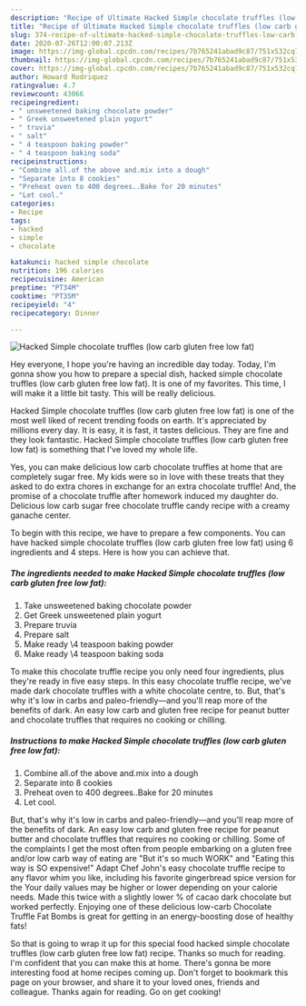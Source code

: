 ```yaml
---
description: "Recipe of Ultimate Hacked Simple chocolate truffles (low carb gluten free low fat)"
title: "Recipe of Ultimate Hacked Simple chocolate truffles (low carb gluten free low fat)"
slug: 374-recipe-of-ultimate-hacked-simple-chocolate-truffles-low-carb-gluten-free-low-fat
date: 2020-07-26T12:00:07.213Z
image: https://img-global.cpcdn.com/recipes/7b765241abad9c87/751x532cq70/hacked-simple-chocolate-truffles-low-carb-gluten-free-low-fat-recipe-main-photo.jpg
thumbnail: https://img-global.cpcdn.com/recipes/7b765241abad9c87/751x532cq70/hacked-simple-chocolate-truffles-low-carb-gluten-free-low-fat-recipe-main-photo.jpg
cover: https://img-global.cpcdn.com/recipes/7b765241abad9c87/751x532cq70/hacked-simple-chocolate-truffles-low-carb-gluten-free-low-fat-recipe-main-photo.jpg
author: Howard Rodriquez
ratingvalue: 4.7
reviewcount: 43066
recipeingredient:
- " unsweetened baking chocolate powder"
- " Greek unsweetened plain yogurt"
- " truvia"
- " salt"
- " 4 teaspoon baking powder"
- " 4 teaspoon baking soda"
recipeinstructions:
- "Combine all.of the above and.mix into a dough"
- "Separate into 8 cookies"
- "Preheat oven to 400 degrees..Bake for 20 minutes"
- "Let cool."
categories:
- Recipe
tags:
- hacked
- simple
- chocolate

katakunci: hacked simple chocolate 
nutrition: 196 calories
recipecuisine: American
preptime: "PT34M"
cooktime: "PT35M"
recipeyield: "4"
recipecategory: Dinner

---
```



![Hacked Simple chocolate truffles (low carb gluten free low fat)](https://img-global.cpcdn.com/recipes/7b765241abad9c87/751x532cq70/hacked-simple-chocolate-truffles-low-carb-gluten-free-low-fat-recipe-main-photo.jpg)

Hey everyone, I hope you're having an incredible day today. Today, I'm gonna show you how to prepare a special dish, hacked simple chocolate truffles (low carb gluten free low fat). It is one of my favorites. This time, I will make it a little bit tasty. This will be really delicious.

Hacked Simple chocolate truffles (low carb gluten free low fat) is one of the most well liked of recent trending foods on earth. It's appreciated by millions every day. It is easy, it is fast, it tastes delicious. They are fine and they look fantastic. Hacked Simple chocolate truffles (low carb gluten free low fat) is something that I've loved my whole life.

Yes, you can make delicious low carb chocolate truffles at home that are completely sugar free. My kids were so in love with these treats that they asked to do extra chores in exchange for an extra chocolate truffle! And, the promise of a chocolate truffle after homework induced my daughter do. Delicious low carb sugar free chocolate truffle candy recipe with a creamy ganache center.


To begin with this recipe, we have to prepare a few components. You can have hacked simple chocolate truffles (low carb gluten free low fat) using 6 ingredients and 4 steps. Here is how you can achieve that.

<!--inarticleads1-->

##### The ingredients needed to make Hacked Simple chocolate truffles (low carb gluten free low fat):

1. Take  unsweetened baking chocolate powder
1. Get  Greek unsweetened plain yogurt
1. Prepare  truvia
1. Prepare  salt
1. Make ready  \4 teaspoon baking powder
1. Make ready  \4 teaspoon baking soda


To make this chocolate truffle recipe you only need four ingredients, plus they&#39;re ready in five easy steps. In this easy chocolate truffle recipe, we&#39;ve made dark chocolate truffles with a white chocolate centre, to. But, that&#39;s why it&#39;s low in carbs and paleo-friendly—and you&#39;ll reap more of the benefits of dark. An easy low carb and gluten free recipe for peanut butter and chocolate truffles that requires no cooking or chilling. 

<!--inarticleads2-->

##### Instructions to make Hacked Simple chocolate truffles (low carb gluten free low fat):

1. Combine all.of the above and.mix into a dough
1. Separate into 8 cookies
1. Preheat oven to 400 degrees..Bake for 20 minutes
1. Let cool.


But, that&#39;s why it&#39;s low in carbs and paleo-friendly—and you&#39;ll reap more of the benefits of dark. An easy low carb and gluten free recipe for peanut butter and chocolate truffles that requires no cooking or chilling. Some of the complaints I get the most often from people embarking on a gluten free and/or low carb way of eating are &#34;But it&#39;s so much WORK&#34; and &#34;Eating this way is SO expensive!&#34; Adapt Chef John&#39;s easy chocolate truffle recipe to any flavor whim you like, including his favorite gingerbread spice version for the Your daily values may be higher or lower depending on your calorie needs. Made this twice with a slightly lower % of cacao dark chocolate but worked perfectly. Enjoying one of these delicious low-carb Chocolate Truffle Fat Bombs is great for getting in an energy-boosting dose of healthy fats! 

So that is going to wrap it up for this special food hacked simple chocolate truffles (low carb gluten free low fat) recipe. Thanks so much for reading. I'm confident that you can make this at home. There's gonna be more interesting food at home recipes coming up. Don't forget to bookmark this page on your browser, and share it to your loved ones, friends and colleague. Thanks again for reading. Go on get cooking!
